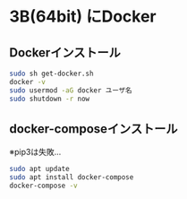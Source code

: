 # 3B(64bit) にDocker

## Dockerインストール
```sh
sudo sh get-docker.sh
docker -v
sudo usermod -aG docker ユーザ名
sudo shutdown -r now
```

## docker-composeインストール
※pip3は失敗...
```sh
sudo apt update
sudo apt install docker-compose
docker-compose -v
```
